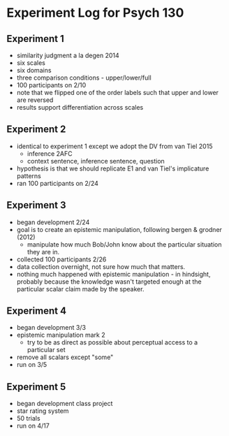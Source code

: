 Experiment Log for Psych 130
============================

Experiment 1
------------

* similarity judgment a la degen 2014
* six scales
* six domains
* three comparison conditions - upper/lower/full 
* 100 participants on 2/10
* note that we flipped one of the order labels such that upper and lower are reversed
* results support differentiation across scales

Experiment 2
------------

* identical to experiment 1 except we adopt the DV from van Tiel 2015
  * inference 2AFC
  * context sentence, inference sentence, question
* hypothesis is that we should replicate E1 and van Tiel's implicature patterns
* ran 100 participants on 2/24

Experiment 3
------------

* began development 2/24
* goal is to create an epistemic manipulation, following bergen & grodner (2012)
  * manipulate how much Bob/John know about the particular situation they are in.
* collected  100 participants 2/26 
* data collection overnight, not sure how much that matters. 
* nothing much happened with epistemic manipulation - in hindsight, probably because the knowledge wasn't targeted enough at the particular scalar claim made by the speaker.

Experiment 4
------------

* began development 3/3
* epistemic manipulation mark 2
  * try to be as direct as possible about perceptual access to a particular set
* remove all scalars except "some"
* run on 3/5

Experiment 5
------------

* began development class project
* star rating system
* 50 trials
* run on 4/17

